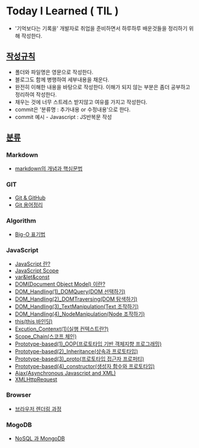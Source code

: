 # Today I Learned ( TIL )

- '기억보다는 기록을' 개발자로 취업을 준비하면서 하루하루 배운것들을 정리하기 위해 작성한다.



## <u>작성규칙</u>

- 폴더와 파일명은 영문으로 작성한다.
- 블로그도 함께 병행하여 세부내용을 채운다.
- 완전히 이해한 내용을 바탕으로 작성한다. 이해가 되지 않는 부분은 좀더 공부하고 정리하여 작성한다.
- 채우는 것에 너무 스트레스 받지않고 여유를 가지고 작성한다.
- commit은 '분류명 : 추가내용 or 수정내용'으로 한다.
- commit 예시 - Javascript : JS반복문 작성



## <u>분류</u>
### Markdown
- [markdown의 개념과 핵심문법](./Markdown/markdown.md)

### GIT
- [Git & GitHub](./Git/Git&GitHub.md)
- [Git 용어정리](./Git/GitTerminology)

### Algorithm
- [Big-O 표기법](./Algorithm/Big-O.md)

### JavaScript
- [JavaScript 란?](./JavaScript/JavaScript.md)
- [JavaScript Scope](./JavaScript/JavaScript_Scope.md)
- [var&let&const](./JavaScript/var&let&const.md)
- [DOM(Document Object Model) 이란?](./JavaScript/DOM.md)
- [DOM_Handling(1)_DOMQuery(DOM 선택하기)](./JavaScript/DOM_Handling(1)_DOMQuery.md)
- [DOM_Handling(2)_DOMTraversing(DOM 탐색하기)](./JavaScript/DOM_Handling(2)_DOMTraversing.md)
- [DOM_Handling(3)_TextManipulation(Text 조작하기)](./JavaScript/DOM_Handling(3)_TextManipulation.md)
- [DOM_Handling(4)_NodeManipulation(Node 조작하기)](./JavaScript/DOM_Handling(4)_NodeManipulation.md)
- [this(this 바인딩)](./JavaScript/this.md)
- [Excution_Contenxt(1)(실행 컨텍스트란?)](./JavaScript/Excution_Contenxt(1).md)
- [Scope_Chain(스코프 체인)](./JavaScript/Scope_Chain.md)
- [Prototype-based(1)_OOP(프로토타입 기반 객체지향 프로그래밍)](./JavaScript/Prototype-based(1)_OOP.md)
- [Prototype-based(2)_Inheritance(상속과 프로토타입)](./JavaScript/Prototype-based(2)_Inheritance.md)
- [Prototype-based(3)_proto(프로토타입 접근자 프로퍼티)](./JavaScript/Prototype-based(3)_proto.md)
- [Prototype-based(4)_constructor(생성자 함수와 프로토타입)](./Javascript/Prototype-based(4)_constructor.md)
- [Ajax(Asynchronous Javascript and XML)](./Javascript/Ajax.md)
- [XMLHttpRequest](./Javascript/XMLHttpRequest.md)
### Browser
- [브라우저 렌더링 과정](./Browser/Browser_Rendering.md)

### MogoDB
- [NoSQL 과 MongoDB](./MongoDB/NoSQL.md)